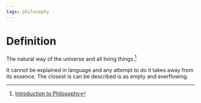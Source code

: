 ```yaml
---
tags: philosophy
---
```


# Definition

The natural way of the universe and all living things.[^1]

It cannot be explained in language and any attempt to do it takes away from its essence. The closest is can be described is as empty and everflowing.

[^1]: [Introduction to Philosophy](zotero://open-pdf/library/items/M84L5RRJ?page=106)